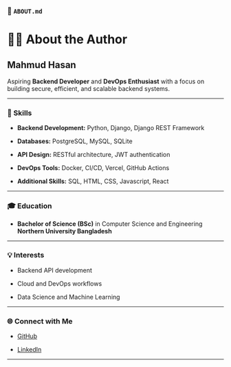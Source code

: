 ### 📄 `ABOUT.md`

# 👨‍💻 About the Author

## Mahmud Hasan

Aspiring **Backend Developer** and **DevOps Enthusiast** with a focus on building secure, efficient, and scalable backend systems.

---

### 🧠 Skills

-   **Backend Development:** Python, Django, Django REST Framework
    
-   **Databases:** PostgreSQL, MySQL, SQLite
    
-   **API Design:** RESTful architecture, JWT authentication
    
-   **DevOps Tools:** Docker, CI/CD, Vercel, GitHub Actions
    
-   **Additional Skills:** SQL, HTML, CSS, Javascript, React
    

---

### 🎓 Education

-   **Bachelor of Science (BSc)** in Computer Science and Engineering  
    **Northern University Bangladesh**
    

---

### 💡 Interests

-   Backend API development
    
-   Cloud and DevOps workflows
    
-   Data Science and Machine Learning
    

---

### 🌐 Connect with Me

-   [GitHub](https://github.com/Mahmud-Hasan2024)
    
-   [LinkedIn](https://www.linkedin.com/in/mahmud-hasan-2a19892a6/)
    

---